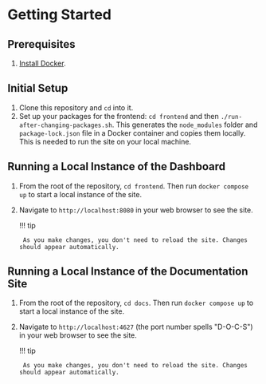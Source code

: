 # Getting Started

## Prerequisites

1. [Install Docker](https://docs.docker.com/engine/install/).

## Initial Setup

1. Clone this repository and `cd` into it.
1. Set up your packages for the frontend: `cd frontend` and then `./run-after-changing-packages.sh`. This generates the `node_modules` folder and `package-lock.json` file in a Docker container and copies them locally. This is needed to run the site on your local machine.

## Running a Local Instance of the Dashboard

1. From the root of the repository, `cd frontend`. Then run `docker compose up` to start a local instance of the site.
1. Navigate to `http://localhost:8080` in your web browser to see the site.

    !!! tip

        As you make changes, you don't need to reload the site. Changes should appear automatically.

## Running a Local Instance of the Documentation Site

1. From the root of the repository, `cd docs`. Then run `docker compose up` to start a local instance of the site.
1. Navigate to `http://localhost:4627` (the port number spells "D-O-C-S") in your web browser to see the site.

    !!! tip

        As you make changes, you don't need to reload the site. Changes should appear automatically.